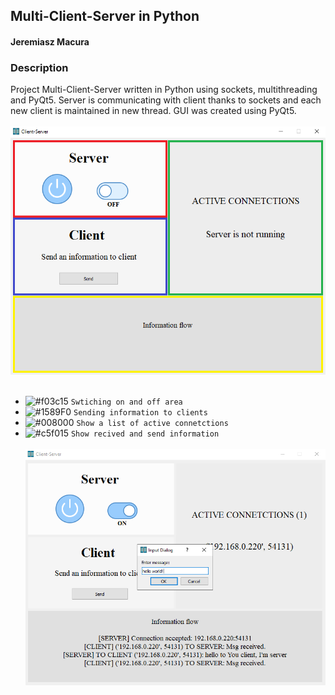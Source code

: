 <!-- Heading -->
## Multi-Client-Server in Python
<!-- Links -->
#### Jeremiasz Macura

### Description
<!-- UL -->
Project Multi-Client-Server written in Python using sockets, multithreading and PyQt5.
Server is communicating with client thanks to sockets and each new client is maintained
in new thread. GUI was created using PyQt5. 
<br /> <br />
![selected-labels-img](assets/selected-labels.png)
<br /> <br />
- ![#f03c15](https://via.placeholder.com/15/f03c15?text=+) `Swtiching on and off area`
- ![#1589F0](https://via.placeholder.com/15/1589F0?text=+) `Sending information to clients`
- ![#008000](https://via.placeholder.com/15/008000?text=+) `Show a list of active connetctions`
- ![#c5f015](https://via.placeholder.com/15/c5f015?text=+) `Show recived and send information`
<br /> <br />
![sending-msg-img](assets/sending-message.PNG)
